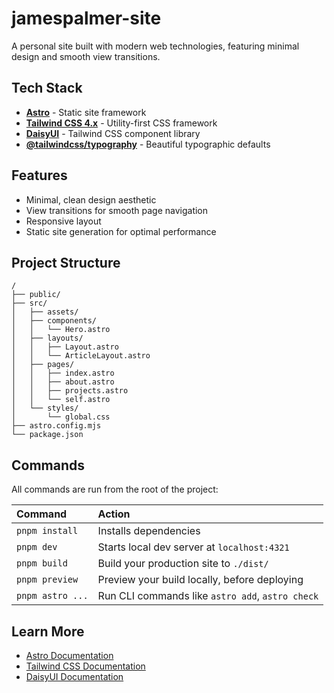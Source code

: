 # jamespalmer-site

A personal site built with modern web technologies, featuring minimal design and smooth view transitions.

## Tech Stack

- **[Astro](https://astro.build)** - Static site framework
- **[Tailwind CSS 4.x](https://tailwindcss.com)** - Utility-first CSS framework
- **[DaisyUI](https://daisyui.com)** - Tailwind CSS component library
- **[@tailwindcss/typography](https://tailwindcss.com/docs/typography-plugin)** - Beautiful typographic defaults

##  Features

- Minimal, clean design aesthetic
- View transitions for smooth page navigation
- Responsive layout
- Static site generation for optimal performance

## Project Structure

```text
/
├── public/
├── src/
│   ├── assets/
│   ├── components/
│   │   └── Hero.astro
│   ├── layouts/
│   │   ├── Layout.astro
│   │   └── ArticleLayout.astro
│   ├── pages/
│   │   ├── index.astro
│   │   ├── about.astro
│   │   ├── projects.astro
│   │   └── self.astro
│   └── styles/
│       └── global.css
├── astro.config.mjs
└── package.json
```

## Commands

All commands are run from the root of the project:

| Command           | Action                                           |
| :---------------- | :----------------------------------------------- |
| `pnpm install`    | Installs dependencies                            |
| `pnpm dev`        | Starts local dev server at `localhost:4321`      |
| `pnpm build`      | Build your production site to `./dist/`          |
| `pnpm preview`    | Preview your build locally, before deploying     |
| `pnpm astro ...`  | Run CLI commands like `astro add`, `astro check` |

## Learn More

- [Astro Documentation](https://docs.astro.build)
- [Tailwind CSS Documentation](https://tailwindcss.com/docs)
- [DaisyUI Documentation](https://daisyui.com)
